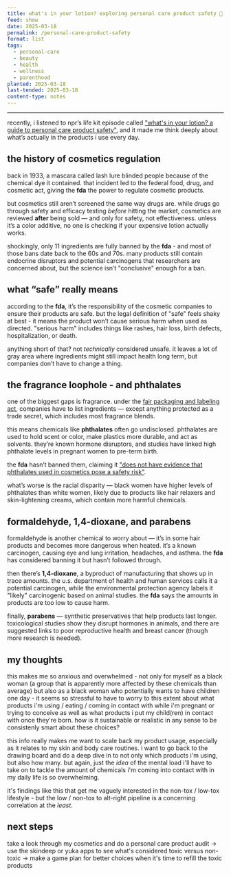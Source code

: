 ```yaml
---
title: what's in your lotion? exploring personal care product safety 🌱
feed: show
date: 2025-03-18
permalink: /personal-care-product-safety
format: list
tags:
  - personal-care
  - beauty
  - health
  - wellness
  - parenthood
planted: 2025-03-18
last-tended: 2025-03-18
content-type: notes
---
```

---

recently, i listened to npr’s life kit episode called ["what's in your lotion? a guide to personal care product safety"](https://open.spotify.com/episode/62xReOF8kT5ShTzon8ysqE?si=DnxPKVGATFuClXEOIC1oaw&context=spotify%3Ashow%3A5J0xAfsLX7bEYzGxOin4Sd), and it made me think deeply about what’s actually in the products i use every day.

## the history of cosmetics regulation

back in 1933, a mascara called lash lure blinded people because of the chemical dye it contained. that incident led to the federal food, drug, and cosmetic act, giving the **fda** the power to regulate cosmetic products.  

but cosmetics still aren’t screened the same way drugs are. while drugs go through safety and efficacy testing *before* hitting the market, cosmetics are reviewed **after** being sold — and only for safety, not effectiveness. unless it’s a color additive, no one is checking if your expensive lotion actually works.

shockingly, only 11 ingredients are fully banned by the **fda** - and most of those bans date back to the 60s and 70s. many products still contain endocrine disruptors and potential carcinogens that researchers are concerned about, but the science isn’t "conclusive" enough for a ban.

## what “safe” really means

according to the **fda**, it’s the responsibility of the cosmetic companies to ensure their products are safe. but the legal definition of "safe" feels shaky at best - it means the product won’t cause serious harm when used as directed. "serious harm" includes things like rashes, hair loss, birth defects, hospitalization, or death.  

anything short of that? not *technically* considered unsafe. it leaves a lot of gray area where ingredients might still impact health long term, but companies don’t have to change a thing.

## the fragrance loophole - and phthalates

one of the biggest gaps is fragrance. under the [fair packaging and labeling act](https://www.ftc.gov/legal-library/browse/rules/fair-packaging-labeling-act-regulations-under-section-4-fair-packaging-labeling-act), companies have to list ingredients — except anything protected as a trade secret, which includes most fragrance blends.

this means chemicals like **phthalates** often go undisclosed. phthalates are used to hold scent or color, make plastics more durable, and act as solvents. they’re known hormone disruptors, and studies have linked high phthalate levels in pregnant women to pre-term birth. 

the **fda** hasn’t banned them, claiming it ["does not have evidence that phthalates used in cosmetics pose a safety risk"](https://www.fda.gov/cosmetics/cosmetic-ingredients/phthalates-cosmetics).  

what’s worse is the racial disparity — black women have higher levels of phthalates than white women, likely due to products like hair relaxers and skin-lightening creams, which contain more harmful chemicals.

## formaldehyde, 1,4-dioxane, and parabens

formaldehyde is another chemical to worry about — it’s in some hair products and becomes more dangerous when heated. it’s a known carcinogen, causing eye and lung irritation, headaches, and asthma. the **fda** has considered banning it but hasn’t followed through.

then there’s **1,4-dioxane**, a byproduct of manufacturing that shows up in trace amounts. the u.s. department of health and human services calls it a potential carcinogen, while the environmental protection agency labels it "likely" carcinogenic based on animal studies. the **fda** says the amounts in products are too low to cause harm.

finally, **parabens** — synthetic preservatives that help products last longer. toxicological studies show they disrupt hormones in animals, and there are suggested links to poor reproductive health and breast cancer (though more research is needed).

## my thoughts

this makes me so anxious and overwhelmed - not only for myself as a black woman (a group that is apparently more affected by these chemicals than average) but also as a black woman who potentially wants to have children one day - it seems so stressful to have to worry to this extent about what products i'm using / eating / coming in contact with while i'm pregnant or trying to conceive as well as what products i put my child(ren) in contact with once they're born. how is it sustainable or realistic in any sense to be consistenly smart about these choices?

this info really makes me want to scale back my product usage, especially as it relates to my skin and body care routines. i want to go back to the drawing board and do a deep dive in to not only which products i'm using, but also how many. but again, just the *idea* of the mental load i'll have to take on to tackle the amount of chemicals i'm coming into contact with in my daily life is so overwhelming.

 it's findings like this that get me vaguely interested in the non-tox / low-tox lifestyle - but the low / non-tox to alt-right pipeline is a concerning correlation at the *least*.

## next steps

take a look through my cosmetics and do a personal care product audit → use the skindeep or yuka apps to see what's considered toxic versus non-toxic → make a game plan for better choices when it's time to refill the toxic products